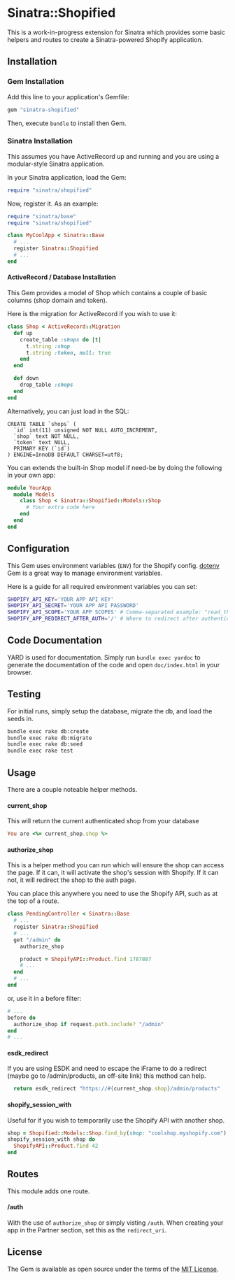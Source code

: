 # Sinatra::Shopified

This is a work-in-progress extension for Sinatra which provides some basic helpers and routes to create a Sinatra-powered Shopify application.

## Installation

### Gem Installation

Add this line to your application's Gemfile:

``` ruby
gem "sinatra-shopified"
```

Then, execute `bundle` to install then Gem.

### Sinatra Installation

This assumes you have ActiveRecord up and running and you are using a modular-style Sinatra application.

In your Sinatra application, load the Gem:

``` ruby
require "sinatra/shopified"
```

Now, register it. As an example:

``` ruby
require "sinatra/base"
require "sinatra/shopified"

class MyCoolApp < Sinatra::Base
  # ...
  register Sinatra::Shopified
  # ...
end
```

#### ActiveRecord / Database Installation

This Gem provides a model of Shop which contains a couple of basic columns (shop domain and token).

Here is the migration for ActiveRecord if you wish to use it:

``` ruby
class Shop < ActiveRecord::Migration
  def up
    create_table :shops do |t|
      t.string :shop
      t.string :token, null: true
    end
  end

  def down
    drop_table :shops
  end
end
```

Alternatively, you can just load in the SQL:

``` 
CREATE TABLE `shops` (
  `id` int(11) unsigned NOT NULL AUTO_INCREMENT,
  `shop` text NOT NULL,
  `token` text NULL,
  PRIMARY KEY (`id`)
) ENGINE=InnoDB DEFAULT CHARSET=utf8;
```

You can extends the built-in Shop model if need-be by doing the following in your own app:

``` ruby
module YourApp
  module Models
    class Shop < Sinatra::Shopified::Models::Shop
      # Your extra code here
    end
  end
end
```

## Configuration

This Gem uses environment variables (`ENV`) for the Shopify config. [dotenv](https://rubygems.org/gems/dotenv) Gem is a great way to manage environment variables.

Here is a guide for all required environment variables you can set:

``` bash
SHOPIFY_API_KEY='YOUR APP API KEY'
SHOPIFY_API_SECRET='YOUR APP API PASSWORD'
SHOPIFY_API_SCOPE='YOUR APP SCOPES' # Comma-separated example: "read_themes,write_themes"
SHOPIFY_APP_REDIRECT_AFTER_AUTH='/' # Where to redirect after authentication is completed (example: /admin)
```

## Code Documentation

YARD is used for documentation. Simply run `bundle exec yardoc` to generate the documentation of the code and open `doc/index.html` in your browser.

## Testing

For initial runs, simply setup the database, migrate the db, and load the seeds in.

```bash
bundle exec rake db:create
bundle exec rake db:migrate
bundle exec rake db:seed
bundle exec rake test
```

## Usage

There are a couple noteable helper methods.

#### current_shop

This will return the current authenticated shop from your database

``` ruby
You are <%= current_shop.shop %>
```

#### authorize_shop

This is a helper method you can run which will ensure the shop can access the page. If it can, it will activate the shop's session with Shopify. If it can not, it will redirect the shop to the auth page.

You can place this anywhere you need to use the Shopify API, such as at the top of a route.

``` ruby
class PendingController < Sinatra::Base
  # ...
  register Sinatra::Shopified
  # ...
  get "/admin" do
    authorize_shop

    product = ShopifyAPI::Product.find 1787887
    # ...
  end
  # ...
end
```

or, use it in a before filter:

``` ruby
# ...
before do
  authorize_shop if request.path.include? "/admin"
end
# ...
```

#### esdk_redirect

If you are using ESDK and need to escape the iFrame to do a redirect (maybe go to /admin/products, an off-site link) this method can help.

``` ruby
  return esdk_redirect "https://#{current_shop.shop}/admin/products"
```

#### shopify_session_with

Useful for if you wish to temporarily use the Shopify API with another shop.

``` ruby
shop = Shopified::Models::Shop.find_by(shop: "coolshop.myshopify.com")
shopify_session_with shop do
  ShopifyAPI::Product.find 42
end
```

## Routes

This module adds one route.

#### /auth

With the use of `authorize_shop` or simply visting `/auth`. When creating your app in the Partner section, set this as the `redirect_uri`.

## License

The Gem is available as open source under the terms of the [MIT License](http://opensource.org/licenses/MIT).

